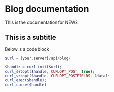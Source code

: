 # Blog documentation
This is the documentation for NEWS

## This is a subtitle
Below is a code block

```php
$url = {your.server}/api/blog/

$handle = curl_init($url);
curl_setopt($handle, CURLOPT_POST, true);
curl_setopt($handle, CURLOPT_POSTFIELDS, $data);
curl_exec($handle);
curl_close($handle)

```
